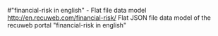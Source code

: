 #"financial-risk in english" - Flat file data model
http://en.recuweb.com/financial-risk/
Flat JSON file data model of the recuweb portal "financial-risk in english"
